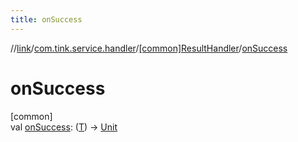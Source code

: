 ```yaml
---
title: onSuccess
---
```

//[link](../../../index.html)/[com.tink.service.handler](../index.html)/[[common]ResultHandler](index.html)/[onSuccess](on-success.html)



# onSuccess



[common]\
val [onSuccess](on-success.html): ([T](index.html)) -&gt; [Unit](https://kotlinlang.org/api/latest/jvm/stdlib/kotlin/-unit/index.html)




